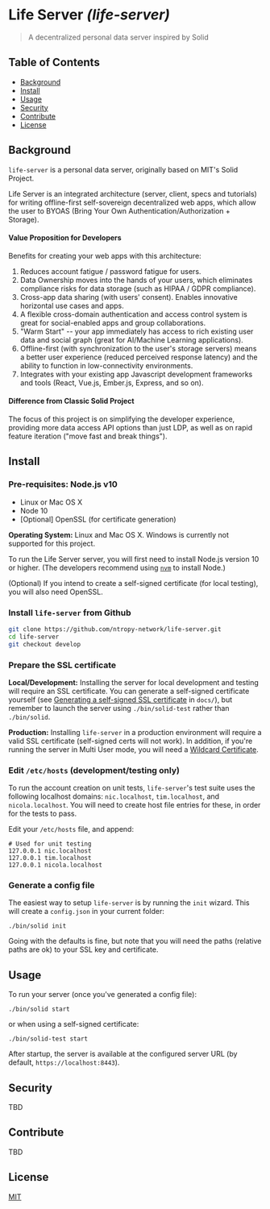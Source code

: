 # Life Server _(life-server)_

> A decentralized personal data server inspired by Solid

## Table of Contents

- [Background](#background)
- [Install](#install)
- [Usage](#usage)
- [Security](#security)
- [Contribute](#contribute)
- [License](#license)

## Background

`life-server` is a personal data server, originally based on MIT's
Solid Project.

Life Server is an integrated architecture (server, client, specs
and tutorials) for writing offline-first self-sovereign decentralized web apps,
which allow the user to BYOAS (Bring Your Own Authentication/Authorization +
Storage).

#### Value Proposition for Developers

Benefits for creating your web apps with this architecture:

1. Reduces account fatigue / password fatigue for users.
1. Data Ownership moves into the hands of your users, which eliminates
   compliance risks for data storage (such as HIPAA / GDPR compliance).
1. Cross-app data sharing (with users' consent). Enables innovative horizontal
   use cases and apps.
1. A flexible cross-domain authentication and access control system is great for
   social-enabled apps and group collaborations.
1. "Warm Start" -- your app immediately has access to rich existing user data
   and social graph (great for AI/Machine Learning applications).
1. Offline-first (with synchronization to the user's storage servers) means
   a better user experience (reduced perceived response latency) and the ability
   to function in low-connectivity environments.
1. Integrates with your existing app Javascript development frameworks and tools
   (React, Vue.js, Ember.js, Express, and so on).

#### Difference from Classic Solid Project

The focus of this project is on simplifying the developer experience, providing
more data access API options than just LDP, as well as on rapid feature
iteration ("move fast and break things").

## Install

### Pre-requisites: Node.js v10

* Linux or Mac OS X
* Node 10
* [Optional] OpenSSL (for certificate generation)

**Operating System:** Linux and Mac OS X. Windows is currently not supported
for this project.

To run the Life Server server, you will first need to install
Node.js version 10 or higher. (The developers recommend using
[`nvm`](https://github.com/creationix/nvm) to install Node.)

(Optional) If you intend to create a self-signed certificate (for local testing),
you will also need OpenSSL.

### Install `life-server` from Github

```bash
git clone https://github.com/ntropy-network/life-server.git
cd life-server
git checkout develop
```

### Prepare the SSL certificate

**Local/Development:** Installing the server for local development and testing
will require an SSL certificate. You can generate a self-signed certificate
yourself (see [Generating a self-signed SSL certificate](docs/ssl-certificates.md)
in `docs/`), but remember to launch the server using `./bin/solid-test` rather
than `./bin/solid`.

**Production:** Installing `life-server` in a production environment will
require a valid SSL certificate (self-signed certs will not work). In addition,
if you're running the server in Multi User mode, you will need a
[Wildcard Certificate](https://en.wikipedia.org/wiki/Wildcard_certificate).

### Edit `/etc/hosts` (development/testing only)

To run the account creation on unit tests, `life-server`'s test suite
uses the following localhost domains: `nic.localhost`, `tim.localhost`, and
`nicola.localhost`. You will need to create host file entries for these, in
order for the tests to pass.

Edit your `/etc/hosts` file, and append:

```
# Used for unit testing
127.0.0.1 nic.localhost
127.0.0.1 tim.localhost
127.0.0.1 nicola.localhost
```

### Generate a config file

The easiest way to setup `life-server` is by running the `init` wizard.
This will create a `config.json` in your current folder:

```
./bin/solid init
```

Going with the defaults is fine, but note that you will need the paths
(relative paths are ok) to your SSL key and certificate.

## Usage

To run your server (once you've generated a config file):

```
./bin/solid start
```

or when using a self-signed certificate:

```
./bin/solid-test start
```

After startup, the server is available at the configured server URL (by default,
`https://localhost:8443`).

## Security

TBD

## Contribute

TBD

## License

[MIT](LICENSE)
